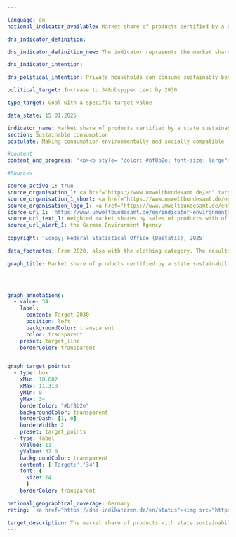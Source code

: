 ```yaml
---

language: en        
national_indicator_available: Market share of products certified by a state sustainability standard        

dns_indicator_definition:         

dns_indicator_definition_new: The indicator represents the market share of products with voluntary or mandatory sustainability labels (in per cent) whose award criteria are determined by government bodies. The sustainability labels and products include energy consumption labelling for cars, large household appliances, light bulbs and televisions; organic labels for food; the Green Button for clothing and the Blue Angel for hygiene paper, detergents and cleaning agents.        

dns_indicator_intention:         

dns_political_intention: Private households can consume sustainably both directly and indirectly. On the one hand, their purchasing decisions influence their own environmental footprint, as energy-efficient vehicles or insulated houses require less energy to use and cause lower greenhouse gas emissions. On the other hand, consumers can purchase products that have been manufactured in a particularly sustainable way.        

political_target: Increase to 34&nbsp;per cent by 2030        

type_target: Goal with a specific target value        

data_state: 15.01.2025        

indicator_name: Market share of products certified by a state sustainability standard        
section: Sustainable consumption        
postulate: Making consumption environmentally and socially compatible        

#content         
content_and_progress: '<p><b style= "color: #bf8b2e; font-size: large">12.1.a Market share of products certified by a state sustainability standard</b><br><br>The indicator represents the market share of products that either achieve the highest tier within their respective product class according to the <abbr title="European Union" tabindex="0">EU</abbr> Energy Labelling Scheme (<abbr title="European Union" tabindex="0">EU</abbr>-ELS) or are certified with one of the following environmental labels: <abbr title="European Union" tabindex="0">EU</abbr> Ecolabel, <abbr title="European Union" tabindex="0">EU</abbr> Organic Logo, Blue Angel, or Green Button. While the <abbr title="European Union" tabindex="0">EU</abbr>-ELS primarily assesses energy consumption and greenhouse gas emissions, the other environmental labels also cover additional environmental aspects&nbsp;–&nbsp;for example, the use of pesticides or pollution from wastewater containing harmful substances.<br><br>The aim of the indicator is to demonstrate the extent to which environmentally friendly product variants are replacing conventional products in the market. Only a selection of specific product groups is taken into account&nbsp;–&nbsp;among other reasons, because sales data for sustainably certified products are only available to a limited extent. At the same time, this approach is intended to avoid double counting.<br><br>The data are provided by the German Environment Agency (<abbr title="Federal Environment Agency" tabindex="0">UBA</abbr>), which draws upon various sources for the calculation, including surveys conducted by the Gesellschaft für Konsumforschung (<abbr title="Consumer research institute" tabindex="0">GfK</abbr>). Data comparability over time is limited: first, the product group "clothing" has only been included in the indicator since 2020; second, changes in the criteria for awarding the <abbr title="European Union" tabindex="0">EU</abbr> Energy Label affect comparability. The efficiency classes, which until 2021&nbsp;ranged from A+++&nbsp;to D, were rescaled to a range from A to G for various product groups.<br><br>The indicator covers the consumption domains housing, mobility, clothing, and food. Included are, among others, household appliances such as refrigerators, washing machines, televisions, and air conditioners, as well as lighting products, foodstuffs, sanitary paper, laundry and cleaning agents, and passenger cars. Since the market sizes of the individual product groups vary considerably, the market shares of products with official environmental labels are weighted according to their respective sales volumes.<br><br>Due to this weighting, the food sector has the greatest influence on the indicator: around 60% of the indicator value is attributable to the share of organic food. Approximately 24% is determined by the share of sustainable passenger cars, and 12% by the clothing product group.<br><br>Weighting by the environmental relevance of each product group is not feasible, as the environmental labels address different categories&nbsp;–&nbsp;such as energy consumption, greenhouse gas emissions, or material use&nbsp;–&nbsp;which cannot be aggregated into a single metric. A comprehensive ecological assessment in the form of a unified environmental footprint is therefore not possible.<br><br>The indicator records newly placed-on-the-market products in relation to the total market. Behavioural changes through more efficient products&nbsp;–&nbsp;for example, increased consumption (rebound effect)&nbsp;–&nbsp;are not considered. Moreover, the indicator is based on sales values, meaning it does not allow conclusions to be drawn regarding the physical volume of sales, given price differences between conventional and certified products. Changes in the indicator value may therefore also result from price developments within individual product groups.<br><br>In 2022, expenditure on products with official sustainability labels amounted to 49.9&nbsp;billion euros&nbsp;–&nbsp;corresponding to 12.2% of total sales in the product groups considered. In 2012, this share was 3.6%. After the indicator value increased by 4.1&nbsp;percentage points in 2020&nbsp;compared with the previous year, it fell in 2022&nbsp;by 1.1&nbsp;percentage points relative to 2021, and was thus only slightly above the 2020&nbsp;value. If the trend of recent years continues, the politically established target of increasing the market share to at least 34% by 2030&nbsp;is unlikely to be met.<br><br>The increase in 2020&nbsp;was primarily attributable to the sharp rise in the market share of A+&nbsp;passenger cars, which&nbsp;–&nbsp;as a result of government incentive schemes&nbsp;–&nbsp;rose from 10.0% to 27.5%. In 2022,this market share stood at 31.2%. The market share of organic food was 6.3% in 2022, below the previous peak of 7.0% in 2021. In the clothing product group, the market share of sustainable products reached only 0.2% in 2022.<br><br>In several other product groups, the market shares of certified products are significantly higher, for example washing machines (96%), lighting products (76%), cooker hoods (60%), and tumble dryers (58%). However, due to their relatively low sales volumes in comparison with the total market, these high shares have only a minor impact on the overall indicator.<br><br>The inclusion of the clothing product group with the "Green Button" label in 2020&nbsp;affects the comparability of the data before and after 2020&nbsp;relatively strongly, owing to its high weighting factor. Without taking the clothing product group into account, the indicator value in 2022&nbsp;would be approximately 14%.</p>'                

#Sources        

source_active_1: true
source_organisation_1: <a href="https://www.umweltbundesamt.de/en" target="_blank" onclick="return confirm_alert('the German Environment Agency', 'En')">German Environment Agency</a>
source_organisation_1_short: <a href="https://www.umweltbundesamt.de/en" target="_blank" onclick="return confirm_alert('the German Environment Agency', 'En')">German Environment Agency</a>
source_organisation_logo_1: <a href="https://www.umweltbundesamt.de/en" target="_blank" onclick="return confirm_alert('the German Environment Agency', 'En')"><img src="https://dns-indikatoren.de/public/OrgImgEn/uba.png" alt="German Environment Agency" title=" Click here to visit the homepage of the organizationGerman Environment Agency" style="height:60px; width:148px; border:transparent"/></a>
source_url_1: 'https://www.umweltbundesamt.de/en/indicator-environmentally-friendly-consumption'
source_url_text_1: Weighted market shares by sales of products with official eco-labels
source_url_alert_1: the German Environment Agency
        
copyright: '&copy; Federal Statistical Office (Destatis), 2025'        

data_footnotes: From 2020, also with the clothing category. The results from 2020&nbsp;onwards are therefore only comparable with previous years to a limited extent.<br>• From 2021, revised <abbr title="European Union" tabindex="0">EU</abbr> energy  labelling for various product groups. The results from 2021&nbsp;are therefore only comparable with previous years to a limited extent.        

graph_title: Market share of products certified by a state sustainability standard        

        


graph_annotations:
  - value: 34
    label:
      content: Target 2030
      position: left
      backgroundColor: transparent
      color: transparent
    preset: target_line
    borderColor: transparent        


graph_target_points:
  - type: box
    xMin: 10.682
    xMax: 11.318
    yMin: 0
    yMax: 34
    borderColor: "#bf8b2e"
    backgroundColor: transparent
    borderDash: [1, 0]
    borderWidth: 2
    preset: target_points
  - type: label
    xValue: 11
    yValue: 37.0
    backgroundColor: transparent
    content: ['Target:','34']
    font: {
      size: 14
      }
    borderColor: transparent                

national_geographical_coverage: Germany        
rating: '<a href="https://dns-indikatoren.de/en/status"><img src="https://sdg-indikatoren.de/public/Wettersymbole/Wolke.png" title="Although the indicator has in 2022 been moving in the desired direction toward the target, if the trend had to continued, the target would have been missed in the target year by more than 20% of the difference between the target value and the value at that time." alt="Weathersymbol: cloud"/></a>'        

target_description: The market share of products with state sustainability seals is to be increased to at least 34&nbsp;per cent by 2030.<br><br>Based on the target formulation, if the average development of the years 2017&nbsp;to 2022&nbsp;continues, the politically defined target value will be clearly missed. Indicator 12.1.a is rated as "Cloud" for the year 2022.        
---
```


